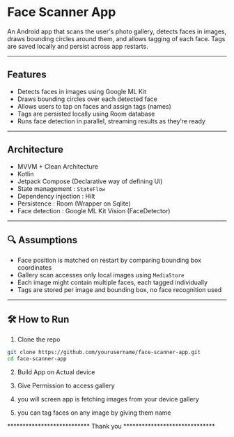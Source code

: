 # Face Scanner App

An Android app that scans the user's photo gallery, detects faces in images,
draws bounding circles around them, and allows tagging of each face.
Tags are saved locally and persist across app restarts.

---

## Features

- Detects faces in images using Google ML Kit
- Draws bounding circles over each detected face
- Allows users to tap on faces and assign tags (names)
- Tags are persisted locally using Room database
- Runs face detection in parallel, streaming results as they’re ready

---

## Architecture

- MVVM + Clean Architecture
- Kotlin
- Jetpack Compose (Declarative way of defining Ui)
- State management : `StateFlow`
- Dependency injection : Hilt
- Persistence : Room (Wrapper on Sqlite)
- Face detection : Google ML Kit Vision (FaceDetector)

---

## 🔍 Assumptions

- Face position is matched on restart by comparing bounding box coordinates
- Gallery scan accesses only local images using `MediaStore`
- Each image might contain multiple faces, each tagged individually
- Tags are stored per image and bounding box, no face recognition used

---

## 🛠️ How to Run

1. Clone the repo

```bash
git clone https://github.com/yourusername/face-scanner-app.git
cd face-scanner-app
```

2. Build App on Actual device

3. Give Permission to access gallery

4. you will screen app is fetching images from your device gallery

5. you can tag faces on any image by giving them name

***************************  Thank you ******************************
